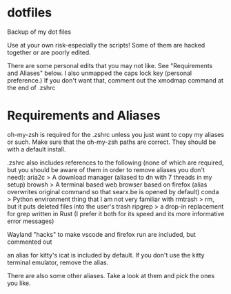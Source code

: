# dotfiles

Backup of my dot files

Use at your own risk-especially the scripts! Some of them are hacked together or are poorly edited.

There are some personal edits that you may not like. See "Requirements and Aliases" below.
I also unmapped the caps lock key (personal preference.) If you don't want that, comment out the xmodmap command at the end of .zshrc


# Requirements and Aliases
oh-my-zsh is required for the .zshrc unless you just want to copy my aliases or such. Make sure that the oh-my-zsh paths are correct. They should be with a default install.

.zshrc also includes references to the following (none of which are required, but you should be aware of them in order to remove aliases you don't need):
aria2c > A download manager (aliased to dn with 7 threads in my setup)
browsh > A terminal based web browser based on firefox (alias overwrites original command so that searx.be is opened by default)
conda > Python environment thing that I am not very familiar with
rmtrash > rm, but it puts deleted files into the user's trash
ripgrep > a drop-in replacement for grep written in Rust (I prefer it both for its speed and its more informative error messages)

Wayland "hacks" to make vscode and firefox run are included, but commented out

an alias for kitty's icat is included by default. If you don't use the kitty terminal emulator, remove the alias.

There are also some other aliases. Take a look at them and pick the ones you like.


